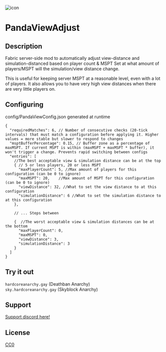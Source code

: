 ![icon](https://github.com/user-attachments/assets/0cf4f4b5-eae6-4b8b-9150-b17d9c567498)

# PandaViewAdjust

## Description

Fabric server-side mod to automatically adjust view-distance and simulation-distanced based on player count & MSPT
Set at what amount of players/MSPT will the simulation/view distance change.

This is useful for keeping server MSPT at a reasonable level, even with a lot of players. It also allows you to have very high view distances when there are very little players on.

## Configuring

config/PandaViewConfig.json generated at runtime

```
{
  "requiredMatches": 6, // Number of consecutive checks (20-tick intervals) that must match a configuration before applying it. Higher values = more stable but slower to respond to changes
  "msptBufferPercentage": 0.15, // Buffer zone as a percentage of maxMSPT. If current MSPT is within (maxMSPT + maxMSPT * buffer), it won't trigger a change. Prevents rapid switching between configs
  "entries": [
    //The best acceptable view & simulation distance can be at the top
    { // 5 or less players, 20 or less MSPT
      "maxPlayerCount": 5, //Max amount of players for this configuration (can be 0 to ignore)
      "maxMSPT": 20,    //Max amount of MSPT for this configuration (can be 0 to ignore)
      "viewDistance": 32, //What to set the view distance to at this configuration
      "simulationDistance": 6 //What to set the simulation distance to at this configuration
    },

    // ... Steps between

    {  //The worst acceptable view & simulation distances can be at the bottom
      "maxPlayerCount": 0, 
      "maxMSPT": 0,
      "viewDistance": 3,
      "simulationDistance": 3
    }
  ]
}
```

## Try it out
`hardcoreanarchy.gay`   (Deathban Anarchy)  
`sky.hardcoreanarchy.gay`   (Skyblock Anarchy)

## Support

[Support discord here!]( https://discord.gg/3tP3Tqu983)

## License

[CC0](https://creativecommons.org/public-domain/cc0/)
